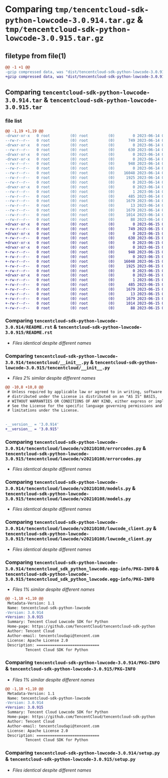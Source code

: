 # Comparing `tmp/tencentcloud-sdk-python-lowcode-3.0.914.tar.gz` & `tmp/tencentcloud-sdk-python-lowcode-3.0.915.tar.gz`

## filetype from file(1)

```diff
@@ -1 +1 @@
-gzip compressed data, was "dist/tencentcloud-sdk-python-lowcode-3.0.914.tar", last modified: Wed Jun 14 00:29:30 2023, max compression
+gzip compressed data, was "dist/tencentcloud-sdk-python-lowcode-3.0.915.tar", last modified: Thu Jun 15 00:28:47 2023, max compression
```

## Comparing `tencentcloud-sdk-python-lowcode-3.0.914.tar` & `tencentcloud-sdk-python-lowcode-3.0.915.tar`

### file list

```diff
@@ -1,19 +1,19 @@
-drwxr-xr-x   0 root         (0) root         (0)        0 2023-06-14 00:29:30.000000 tencentcloud-sdk-python-lowcode-3.0.914/
--rw-r--r--   0 root         (0) root         (0)      749 2023-06-14 00:29:30.000000 tencentcloud-sdk-python-lowcode-3.0.914/README.rst
-drwxr-xr-x   0 root         (0) root         (0)        0 2023-06-14 00:29:30.000000 tencentcloud-sdk-python-lowcode-3.0.914/tencentcloud/
--rw-r--r--   0 root         (0) root         (0)      630 2023-06-14 00:29:30.000000 tencentcloud-sdk-python-lowcode-3.0.914/tencentcloud/__init__.py
-drwxr-xr-x   0 root         (0) root         (0)        0 2023-06-14 00:29:30.000000 tencentcloud-sdk-python-lowcode-3.0.914/tencentcloud/lowcode/
-drwxr-xr-x   0 root         (0) root         (0)        0 2023-06-14 00:29:30.000000 tencentcloud-sdk-python-lowcode-3.0.914/tencentcloud/lowcode/v20210108/
--rw-r--r--   0 root         (0) root         (0)      948 2023-06-14 00:29:30.000000 tencentcloud-sdk-python-lowcode-3.0.914/tencentcloud/lowcode/v20210108/errorcodes.py
--rw-r--r--   0 root         (0) root         (0)        0 2023-06-14 00:29:30.000000 tencentcloud-sdk-python-lowcode-3.0.914/tencentcloud/lowcode/v20210108/__init__.py
--rw-r--r--   0 root         (0) root         (0)    16048 2023-06-14 00:29:30.000000 tencentcloud-sdk-python-lowcode-3.0.914/tencentcloud/lowcode/v20210108/models.py
--rw-r--r--   0 root         (0) root         (0)     1925 2023-06-14 00:29:30.000000 tencentcloud-sdk-python-lowcode-3.0.914/tencentcloud/lowcode/v20210108/lowcode_client.py
--rw-r--r--   0 root         (0) root         (0)        0 2023-06-14 00:29:30.000000 tencentcloud-sdk-python-lowcode-3.0.914/tencentcloud/lowcode/__init__.py
-drwxr-xr-x   0 root         (0) root         (0)        0 2023-06-14 00:29:30.000000 tencentcloud-sdk-python-lowcode-3.0.914/tencentcloud_sdk_python_lowcode.egg-info/
--rw-r--r--   0 root         (0) root         (0)        1 2023-06-14 00:29:30.000000 tencentcloud-sdk-python-lowcode-3.0.914/tencentcloud_sdk_python_lowcode.egg-info/dependency_links.txt
--rw-r--r--   0 root         (0) root         (0)      485 2023-06-14 00:29:30.000000 tencentcloud-sdk-python-lowcode-3.0.914/tencentcloud_sdk_python_lowcode.egg-info/SOURCES.txt
--rw-r--r--   0 root         (0) root         (0)     1679 2023-06-14 00:29:30.000000 tencentcloud-sdk-python-lowcode-3.0.914/tencentcloud_sdk_python_lowcode.egg-info/PKG-INFO
--rw-r--r--   0 root         (0) root         (0)       13 2023-06-14 00:29:30.000000 tencentcloud-sdk-python-lowcode-3.0.914/tencentcloud_sdk_python_lowcode.egg-info/top_level.txt
--rw-r--r--   0 root         (0) root         (0)     1679 2023-06-14 00:29:30.000000 tencentcloud-sdk-python-lowcode-3.0.914/PKG-INFO
--rw-r--r--   0 root         (0) root         (0)     1014 2023-06-14 00:29:30.000000 tencentcloud-sdk-python-lowcode-3.0.914/setup.py
--rw-r--r--   0 root         (0) root         (0)       88 2023-06-14 00:29:30.000000 tencentcloud-sdk-python-lowcode-3.0.914/setup.cfg
+drwxr-xr-x   0 root         (0) root         (0)        0 2023-06-15 00:28:47.000000 tencentcloud-sdk-python-lowcode-3.0.915/
+-rw-r--r--   0 root         (0) root         (0)      749 2023-06-15 00:28:47.000000 tencentcloud-sdk-python-lowcode-3.0.915/README.rst
+drwxr-xr-x   0 root         (0) root         (0)        0 2023-06-15 00:28:47.000000 tencentcloud-sdk-python-lowcode-3.0.915/tencentcloud/
+-rw-r--r--   0 root         (0) root         (0)      630 2023-06-15 00:28:47.000000 tencentcloud-sdk-python-lowcode-3.0.915/tencentcloud/__init__.py
+drwxr-xr-x   0 root         (0) root         (0)        0 2023-06-15 00:28:47.000000 tencentcloud-sdk-python-lowcode-3.0.915/tencentcloud/lowcode/
+drwxr-xr-x   0 root         (0) root         (0)        0 2023-06-15 00:28:47.000000 tencentcloud-sdk-python-lowcode-3.0.915/tencentcloud/lowcode/v20210108/
+-rw-r--r--   0 root         (0) root         (0)      948 2023-06-15 00:28:47.000000 tencentcloud-sdk-python-lowcode-3.0.915/tencentcloud/lowcode/v20210108/errorcodes.py
+-rw-r--r--   0 root         (0) root         (0)        0 2023-06-15 00:28:47.000000 tencentcloud-sdk-python-lowcode-3.0.915/tencentcloud/lowcode/v20210108/__init__.py
+-rw-r--r--   0 root         (0) root         (0)    16048 2023-06-15 00:28:47.000000 tencentcloud-sdk-python-lowcode-3.0.915/tencentcloud/lowcode/v20210108/models.py
+-rw-r--r--   0 root         (0) root         (0)     1925 2023-06-15 00:28:47.000000 tencentcloud-sdk-python-lowcode-3.0.915/tencentcloud/lowcode/v20210108/lowcode_client.py
+-rw-r--r--   0 root         (0) root         (0)        0 2023-06-15 00:28:47.000000 tencentcloud-sdk-python-lowcode-3.0.915/tencentcloud/lowcode/__init__.py
+drwxr-xr-x   0 root         (0) root         (0)        0 2023-06-15 00:28:47.000000 tencentcloud-sdk-python-lowcode-3.0.915/tencentcloud_sdk_python_lowcode.egg-info/
+-rw-r--r--   0 root         (0) root         (0)        1 2023-06-15 00:28:47.000000 tencentcloud-sdk-python-lowcode-3.0.915/tencentcloud_sdk_python_lowcode.egg-info/dependency_links.txt
+-rw-r--r--   0 root         (0) root         (0)      485 2023-06-15 00:28:47.000000 tencentcloud-sdk-python-lowcode-3.0.915/tencentcloud_sdk_python_lowcode.egg-info/SOURCES.txt
+-rw-r--r--   0 root         (0) root         (0)     1679 2023-06-15 00:28:47.000000 tencentcloud-sdk-python-lowcode-3.0.915/tencentcloud_sdk_python_lowcode.egg-info/PKG-INFO
+-rw-r--r--   0 root         (0) root         (0)       13 2023-06-15 00:28:47.000000 tencentcloud-sdk-python-lowcode-3.0.915/tencentcloud_sdk_python_lowcode.egg-info/top_level.txt
+-rw-r--r--   0 root         (0) root         (0)     1679 2023-06-15 00:28:47.000000 tencentcloud-sdk-python-lowcode-3.0.915/PKG-INFO
+-rw-r--r--   0 root         (0) root         (0)     1014 2023-06-15 00:28:47.000000 tencentcloud-sdk-python-lowcode-3.0.915/setup.py
+-rw-r--r--   0 root         (0) root         (0)       88 2023-06-15 00:28:47.000000 tencentcloud-sdk-python-lowcode-3.0.915/setup.cfg
```

### Comparing `tencentcloud-sdk-python-lowcode-3.0.914/README.rst` & `tencentcloud-sdk-python-lowcode-3.0.915/README.rst`

 * *Files identical despite different names*

### Comparing `tencentcloud-sdk-python-lowcode-3.0.914/tencentcloud/__init__.py` & `tencentcloud-sdk-python-lowcode-3.0.915/tencentcloud/__init__.py`

 * *Files 2% similar despite different names*

```diff
@@ -10,8 +10,8 @@
 # Unless required by applicable law or agreed to in writing, software
 # distributed under the License is distributed on an "AS IS" BASIS,
 # WITHOUT WARRANTIES OR CONDITIONS OF ANY KIND, either express or implied.
 # See the License for the specific language governing permissions and
 # limitations under the License.
 
 
-__version__ = '3.0.914'
+__version__ = '3.0.915'
```

### Comparing `tencentcloud-sdk-python-lowcode-3.0.914/tencentcloud/lowcode/v20210108/errorcodes.py` & `tencentcloud-sdk-python-lowcode-3.0.915/tencentcloud/lowcode/v20210108/errorcodes.py`

 * *Files identical despite different names*

### Comparing `tencentcloud-sdk-python-lowcode-3.0.914/tencentcloud/lowcode/v20210108/models.py` & `tencentcloud-sdk-python-lowcode-3.0.915/tencentcloud/lowcode/v20210108/models.py`

 * *Files identical despite different names*

### Comparing `tencentcloud-sdk-python-lowcode-3.0.914/tencentcloud/lowcode/v20210108/lowcode_client.py` & `tencentcloud-sdk-python-lowcode-3.0.915/tencentcloud/lowcode/v20210108/lowcode_client.py`

 * *Files identical despite different names*

### Comparing `tencentcloud-sdk-python-lowcode-3.0.914/tencentcloud_sdk_python_lowcode.egg-info/PKG-INFO` & `tencentcloud-sdk-python-lowcode-3.0.915/tencentcloud_sdk_python_lowcode.egg-info/PKG-INFO`

 * *Files 1% similar despite different names*

```diff
@@ -1,10 +1,10 @@
 Metadata-Version: 1.1
 Name: tencentcloud-sdk-python-lowcode
-Version: 3.0.914
+Version: 3.0.915
 Summary: Tencent Cloud Lowcode SDK for Python
 Home-page: https://github.com/TencentCloud/tencentcloud-sdk-python
 Author: Tencent Cloud
 Author-email: tencentcloudapi@tencent.com
 License: Apache License 2.0
 Description: ============================
         Tencent Cloud SDK for Python
```

### Comparing `tencentcloud-sdk-python-lowcode-3.0.914/PKG-INFO` & `tencentcloud-sdk-python-lowcode-3.0.915/PKG-INFO`

 * *Files 1% similar despite different names*

```diff
@@ -1,10 +1,10 @@
 Metadata-Version: 1.1
 Name: tencentcloud-sdk-python-lowcode
-Version: 3.0.914
+Version: 3.0.915
 Summary: Tencent Cloud Lowcode SDK for Python
 Home-page: https://github.com/TencentCloud/tencentcloud-sdk-python
 Author: Tencent Cloud
 Author-email: tencentcloudapi@tencent.com
 License: Apache License 2.0
 Description: ============================
         Tencent Cloud SDK for Python
```

### Comparing `tencentcloud-sdk-python-lowcode-3.0.914/setup.py` & `tencentcloud-sdk-python-lowcode-3.0.915/setup.py`

 * *Files identical despite different names*

